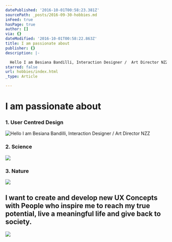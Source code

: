 ```yaml
---
datePublished: '2016-10-01T00:58:23.381Z'
sourcePath: _posts/2016-09-30-hobbies.md
inFeed: true
hasPage: true
author: []
via: {}
dateModified: '2016-10-01T00:58:22.863Z'
title: I am passionate about
publisher: {}
description: |-

  Hello I am Besiana Bandilli, Interaction Designer /  Art Director NZZ
starred: false
url: hobbies/index.html
_type: Article

---
```

# I am passionate about

### 1\. User Centred Design
![
Hello I am Besiana Bandilli, Interaction Designer /  Art Director NZZ](https://the-grid-user-content.s3-us-west-2.amazonaws.com/794f7ce0-df95-4061-b7f0-6dcbc6795af6.gif)

### 2\. Science
![](https://the-grid-user-content.s3-us-west-2.amazonaws.com/52065b05-9bd9-4533-92a1-658064bbee93.gif)

### 3\. Nature
![](https://the-grid-user-content.s3-us-west-2.amazonaws.com/136ee1e8-0af3-489c-afff-2e2bc032b94a.gif)

## **I want to create and develop new UX Concepts with People who inspire me to reach my true potential, live a meaningful life and give back to society.**
![](https://the-grid-user-content.s3-us-west-2.amazonaws.com/91f4f1d9-4c24-459a-94c2-4c48fc3b3512.gif)